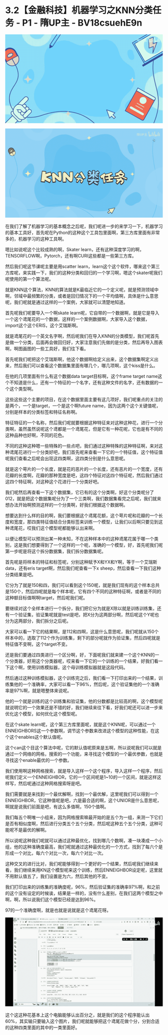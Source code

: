 # 3.2【金融科技】机器学习之KNN分类任务 - P1 - 隋UP主 - BV18csuehE9n

![](img/fa635543bf9ac6d3b8234181b6e71b36_0.png)

![](img/fa635543bf9ac6d3b8234181b6e71b36_1.png)

在我们了解了机器学习的基本概念之后呢，我们呢进一步的来学习一下，机器学习的基本工具好，首先呢在Python的这种这个工具包里面啊，第三方库里面有非常多的，机器学习的这种工具啊。

嗯比如说呢这个比较成熟的啊，Skater learn，还有这种深度学习的啊，TENSORFLOW啊，Pytorch，还有啊CURI这些都是一些第三方库。

然后我们呢这节课呢主要是用scatter learn，learn这个这个软件，哪来这个第三方库呢，来实践一下，我们的这种分类和回归的一个学习啊，嗯这个skater呢我们呢使用的第一个算法呢。

就是KNN这个算法，KNN的算法就是K最临近它的一个定义呢，就是预测领域中啊，邻域中最频繁的分类，或者是回归情况下的一个平均值啊，具体是什么意思呢，我们呢就是通过这样的一个案例，大家就可以清楚地知道。

首先呢我们呢要导入一个啊skate learn呢，它自带的一个数据啊，就是它是导入一个这个鸢尾花的一个数据，这样的一个案例数据啊，大家导入这个数据，import这个这个ERIS，这个艾瑞斯啊。

就是鸢尾花的一个英文名字啊，然后呢我们在导入KNN的分类模型，我们呢首先是做一个分类，后面再会做回归好，大家注意我们先做的是分类，然后再导入图表啊，啊图画图的一些工具好，我们往下看。

首先呢我们呢把这个艾瑞斯啊，他这个数据啊给定义出来，这个数据集啊定义出来，然后我们可以查看这个数据集里面有哪几个，哪几项啊，这个kiss是什么。

在他的几项里面有什么有这个数据data target目标啊，这个frame target name这个不知道是什么，还有一个特征的一个名字，还有这种文件的名字，还有数据的一个这个类型啊。

这些这些这个主要的项目，在这个数据里面主要有这几项好，我们呢重点的关注的是两个，一个是target，一个是这个啊future name，因为这两个这个关键值呢，分别是样本的分类标签和特征名称啊。

特征特征的一个名称，然后我们呢就要根据这种特征来对这种这种花，进行一个分类啊，虽然虽然说呢这个鸢都是一个鸢尾花，但是它有一种花呢，它也是有不同的这种品种也好啊，不同的花色。

不同的这种这种嗯一些特殊的一些点吧，我们通过这种特殊的这种特征啊，来对这种鸢尾花进行一个分类好吧，我们首先呢来查看一下它的一个特征值，这个特征值呢我们查看之后呢会出现这四类啊，这四类分别是什么意思呢。

就是这个萼片的一个长度，就是花的恶片的一个长度，还有恶片的一个宽度，还有花瓣的长度啊，花瓣的那种宽度是吧，这四个特征对这四个特征呢，然后我们通过这四个特征啊，对这种这个花进行一个分类好吧。

我们呢然后再查看一下这个数据集，它已有的这个分类啊，好这个分类呢分了012，就是把这个数据集呢分为了一个三类啊，我们数据集看完之后呢，我们就来想办法开始啊预测这样的一个分类啊，好我们根据这个数据啊。

想要达到什么样的目的啊，我们要根据这个鸢尾花额，这个萼片呢和花瓣的一个长度和宽度，那四类特征值结合分类标签来训练一个模型，让我们以后啊只要见到这种鸢尾花，哎我们这个模型呢都能够认出来啊。

以便让模型可以预测出某一种未知，不在这种样本中的这种鸢尾花属于哪一个类别，这是我们想要得到了一个这样的一个呃，准确的一个模型，好，首先呢我们呢第一步呢是将这个拆分数据集，我们拆分数据集呢。

首先呢是将样本的特征和标签呢，分别这种赋予X和YX和Y啊，等于一个艾瑞斯data，还有eris target啊，然后我们呢查看一下x sheep，然后查看一下我们这种分类结果是吧。

它分为了就是150和四，我们可以看到这个150呢，就是我们现有的这个样本总共是150个，然后四呢就是每个样本呢，它有四个不同的这种特征啊，或者是不同的这种额目标值啊啊target，然后呢我们呢。

要继续对这个全样本进行一个拆分，我们把它分为就是X除以就是训练训练集，还有一个验证集，验证集呢就是test是吧，把X分为这两部分啊，然后呢这个Y呢也分为这两部分，我们拆分之后呢。

大家可以看一下它的结果啊，是112和四啊，这是什么意思呢，我们呢就从150个样本中的，选取了112个作为训练集，剩下的部分呢就作为验证集，然后四呢就是特征值不变啊，这个target不变。

还是我们要通过四类进行一个区分啊，好，下面呢我们就来建一个这个KNN的一个分类器，好用这个分类器呢，哎来看一下它的一个训练的一个结果，好我们看一下这个啊，使用训练模拟器，这个母训练模拟器就是这段代码。

然后通过这种训练模拟器，这个训练完之后，我们看一下打印出来的一个结果，训练集他的一个准确率，大家可以看一下96%，然后呢，这个验证集他的一个准确率是97%啊，就是嗯整体来说呢。

他的一个就是训练的这个训练集和验证集，他的分数都是比较高的啊，这个模型呢就说明它的一个效果还是不错的好，我们继续来往下看，好我们呢还可以进一步来优化这个模型，如何优化这个模型呢。

在这个skate learn呢，这个第三方库里面呢，就是这个KNN呢，可以通过一个ENNEIGHBORS这一个参数啊，调节这个参数来改进这个模型的这种性能，在这个这个enables这个默认值呢。

这个can这个目这个算法中呢，它的默认值呢原来是五啊，所以说呢我们可以就是通过一个网络的网格，搜索的一个功能，来寻找这个模型的一个最优参数，也就是寻找这个enable最优的一个参数。

我们使用啊这种网格搜索，就是导入这样一个这个程序，导入这样一个程序，然后呢我们定义一个ENNEIGHBOR，它的一个区间呢是1~10的一个区间，就是这样这样写，然后呢通过这种网格搜索呀是吧。

我们需要就是来找到一个最优解啊，找到一个最优解，这里呢我们可以得到一个ENNEIGHBOR，它这种值呢是吧，六是最合适的啊，这个UNIOR是什么意思呢，啊就是说我们前面是吧，有这么多值啊，150个值啊。

我们每五个啊唯一小组来，因为网格搜索嘛最开始的是五个为一组，来测一下它们是否有相似度啊，然后进行分类五个五个分类，然后呢这种五个五个分类，这种可能呢不是最优的解啊。

所以说呢这种我们呢就可以通过这种最优化，找到哪几个数啊，凑一块凑成一个小组，他的这种准确度最高，我们呢就通过这种最优化的一个方式，找到了每六个是形成一个对比，每六个对比一次，每六个对比一次。

这种交叉的进行比对，我们呢能够得到一个更好的一个结果，然后呢我们继续来看，我们继续来用KN这个模型呢来这个训练，然后ENNEIGHBOR设定呢，这里就不用默认值五了，我们设置是为六，然后其他的不变。

我们打印出来的训练集的准确度呢，96%，然后验证集的准确率97%啊，和之前的这个没有设定的时候诶，结果是一样的，没有什么差别，在我们这两个模型之中啊，啊，所以说我们这个模型已经是达到96%。

97的一个准确度啊，就是也就是说就是这个鸢尾花呀。

![](img/fa635543bf9ac6d3b8234181b6e71b36_3.png)

这个这这种花基本上这个电脑能够认出百分之，就是我们的这个程序能认出60%，其实输只要输入这个图片，我们呢就能够把这个鸢尾花做个分，分到合适的这种四类里面的其中的一类里面好。

